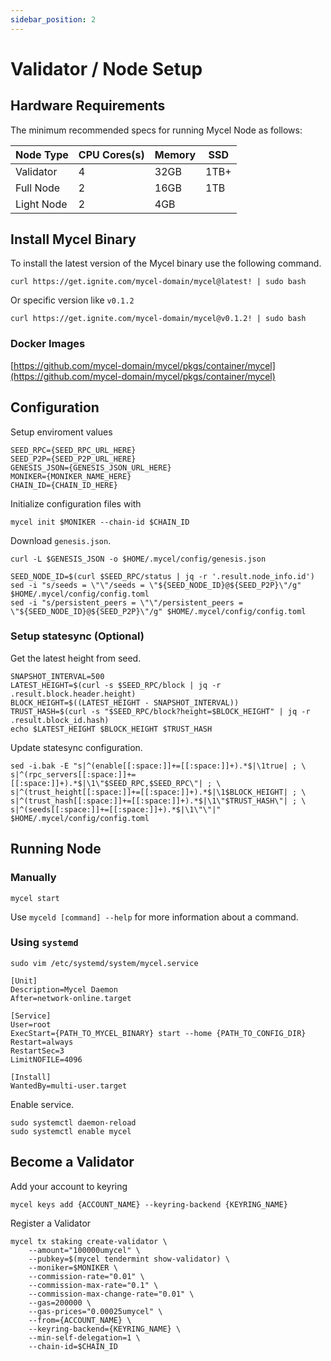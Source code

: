 ```yaml
---
sidebar_position: 2
---
```


# Validator / Node Setup

## Hardware Requirements

The minimum recommended specs for running Mycel Node as follows:

| Node Type  | CPU Cores(s) | Memory | SSD  |
| ---------- | ------------ | ------ | ---- |
| Validator  | 4            | 32GB   | 1TB+ |
| Full Node  | 2            | 16GB   | 1TB  |
| Light Node | 2            | 4GB    |      |

## Install Mycel Binary

To install the latest version of the Mycel binary use the following command.

```
curl https://get.ignite.com/mycel-domain/mycel@latest! | sudo bash
```

Or specific version like `v0.1.2`

```
curl https://get.ignite.com/mycel-domain/mycel@v0.1.2! | sudo bash
```

### Docker Images

[https://github.com/mycel-domain/mycel/pkgs/container/mycel](https://github.com/mycel-domain/mycel/pkgs/container/mycel)

## Configuration

Setup enviroment values

```
SEED_RPC={SEED_RPC_URL_HERE}
SEED_P2P={SEED_P2P_URL_HERE}
GENESIS_JSON={GENESIS_JSON_URL_HERE}
MONIKER={MONIKER_NAME_HERE}
CHAIN_ID={CHAIN_ID_HERE}
```

Initialize configuration files with

```
mycel init $MONIKER --chain-id $CHAIN_ID
```

Download `genesis.json`.

```
curl -L $GENESIS_JSON -o $HOME/.mycel/config/genesis.json
```

```
SEED_NODE_ID=$(curl $SEED_RPC/status | jq -r '.result.node_info.id')
sed -i "s/seeds = \"\"/seeds = \"${SEED_NODE_ID}@${SEED_P2P}\"/g" $HOME/.mycel/config/config.toml
sed -i "s/persistent_peers = \"\"/persistent_peers = \"${SEED_NODE_ID}@${SEED_P2P}\"/g" $HOME/.mycel/config/config.toml
```

### Setup statesync (Optional)

Get the latest height from seed.

```
SNAPSHOT_INTERVAL=500
LATEST_HEIGHT=$(curl -s $SEED_RPC/block | jq -r .result.block.header.height)
BLOCK_HEIGHT=$((LATEST_HEIGHT - SNAPSHOT_INTERVAL))
TRUST_HASH=$(curl -s "$SEED_RPC/block?height=$BLOCK_HEIGHT" | jq -r .result.block_id.hash)
echo $LATEST_HEIGHT $BLOCK_HEIGHT $TRUST_HASH
```

Update statesync configuration.

```
sed -i.bak -E "s|^(enable[[:space:]]+=[[:space:]]+).*$|\1true| ; \
s|^(rpc_servers[[:space:]]+=[[:space:]]+).*$|\1\"$SEED_RPC,$SEED_RPC\"| ; \
s|^(trust_height[[:space:]]+=[[:space:]]+).*$|\1$BLOCK_HEIGHT| ; \
s|^(trust_hash[[:space:]]+=[[:space:]]+).*$|\1\"$TRUST_HASH\"| ; \
s|^(seeds[[:space:]]+=[[:space:]]+).*$|\1\"\"|"  $HOME/.mycel/config/config.toml
```

## Running Node

### Manually

```
mycel start
```

Use `myceld [command] --help` for more information about a command.

### Using `systemd`

```
sudo vim /etc/systemd/system/mycel.service
```

```
[Unit]
Description=Mycel Daemon
After=network-online.target

[Service]
User=root
ExecStart={PATH_TO_MYCEL_BINARY} start --home {PATH_TO_CONFIG_DIR}
Restart=always
RestartSec=3
LimitNOFILE=4096

[Install]
WantedBy=multi-user.target
```

Enable service.

```
sudo systemctl daemon-reload
sudo systemctl enable mycel
```

## Become a Validator

Add your account to keyring

```
mycel keys add {ACCOUNT_NAME} --keyring-backend {KEYRING_NAME}
```

Register a Validator

```
mycel tx staking create-validator \
    --amount="100000umycel" \
    --pubkey=$(mycel tendermint show-validator) \
    --moniker=$MONIKER \
    --commission-rate="0.01" \
    --commission-max-rate="0.1" \
    --commission-max-change-rate="0.01" \
    --gas=200000 \
    --gas-prices="0.00025umycel" \
    --from={ACCOUNT_NAME} \
    --keyring-backend={KEYRING_NAME} \
    --min-self-delegation=1 \
    --chain-id=$CHAIN_ID
```

